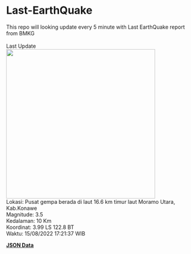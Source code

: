 # Last-EarthQuake
This repo will looking update every 5 minute with Last EarthQuake report from BMKG
<br>
<br>
Last Update
<br>
<img src="https://ews.bmkg.go.id/TEWS/data/20220815172137.mmi.jpg" width="400"/>
<br>
Lokasi: Pusat gempa berada di laut 16.6 km timur laut Moramo Utara, Kab.Konawe <br>
Magnitude: 3.5 <br>
Kedalaman: 10 Km <br>
Koordinat: 3.99 LS 122.8 BT <br>
Waktu: 15/08/2022 17:21:37 WIB <br>

<a href="./data/data.json">**JSON Data**</a>

